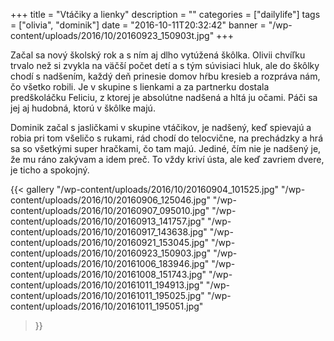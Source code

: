 +++
title = "Vtáčiky a lienky"
description = ""
categories = ["dailylife"]
tags = ["olivia", "dominik"]
date = "2016-10-11T20:32:42"
banner = "/wp-content/uploads/2016/10/20160923_150903t.jpg"
+++

Začal sa nový školský rok a s ním aj dlho vytúžená škôlka. Olivii chvíľku trvalo než si zvykla na väčší počet detí a s tým súvisiaci hluk, ale do škôlky chodí
s nadšením, každý deň prinesie domov hŕbu kresieb a rozpráva nám, čo všetko robili. Je v skupine s
lienkami a za partnerku dostala predškoláčku Feliciu, z ktorej je absolútne nadšená a hltá ju
očami. Páči sa jej aj hudobná, ktorú v škôlke majú.

Dominik začal s jasličkami v skupine vtáčikov, je nadšený, keď spievajú a robia pri tom všeličo s
rukami, rád chodí do telocvične, na prechádzky a hrá sa so všetkými super hračkami, čo tam majú.
Jediné, čím nie je nadšený je, že mu ráno zakývam a idem preč. To vždy kriví ústa, ale keď zavriem
dvere, je ticho a spokojný.

{{< gallery
    "/wp-content/uploads/2016/10/20160904_101525.jpg"
    "/wp-content/uploads/2016/10/20160906_125046.jpg"
    "/wp-content/uploads/2016/10/20160907_095010.jpg"
    "/wp-content/uploads/2016/10/20160913_141757.jpg"
    "/wp-content/uploads/2016/10/20160917_143638.jpg"
    "/wp-content/uploads/2016/10/20160921_153045.jpg"
    "/wp-content/uploads/2016/10/20160923_150903.jpg"
    "/wp-content/uploads/2016/10/20161006_183946.jpg"
    "/wp-content/uploads/2016/10/20161008_151743.jpg"
    "/wp-content/uploads/2016/10/20161011_194913.jpg"
    "/wp-content/uploads/2016/10/20161011_195025.jpg"
    "/wp-content/uploads/2016/10/20161011_195051.jpg"
>}}
